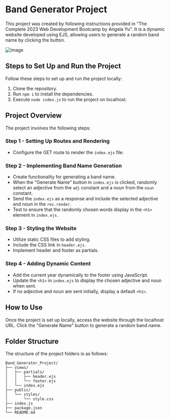 # Band Generator Project

This project was created by following instructions provided in "The Complete 2023 Web Development Bootcamp by Angela Yu". It is a dynamic website developed using EJS, allowing users to generate a random band name by clicking the button.

![image](https://github.com/riju951/Band_Generator_The-Complete-2023-Web-Development-Bootcamp/assets/82694741/72a26792-55f5-41f7-b703-3fc3c3745022)

## Steps to Set Up and Run the Project

Follow these steps to set up and run the project locally:

1. Clone the repository.
2. Run `npm i` to install the dependencies.
3. Execute `node index.js` to run the project on localhost.

## Project Overview

The project involves the following steps:

### Step 1 - Setting Up Routes and Rendering

- Configure the GET route to render the `index.ejs` file.

### Step 2 - Implementing Band Name Generation

- Create functionality for generating a band name.
- When the "Generate Name" button in `index.ejs` is clicked, randomly select an adjective from the `adj` constant and a noun from the `noun` constant.
- Send the `index.ejs` as a response and include the selected adjective and noun in the `res.render`.
- Test to ensure that the randomly chosen words display in the `<h1>` element in `index.ejs`.

### Step 3 - Styling the Website

- Utilize static CSS files to add styling.
- Include the CSS link in `header.ejs`.
- Implement header and footer as partials.

### Step 4 - Adding Dynamic Content

- Add the current year dynamically to the footer using JavaScript.
- Update the `<h1>` in `index.ejs` to display the chosen adjective and noun when sent.
- If no adjective and noun are sent initially, display a default `<h1>`.

## How to Use

Once the project is set up locally, access the website through the localhost URL. Click the "Generate Name" button to generate a random band name.

## Folder Structure

The structure of the project folders is as follows:

```
Band_Generator_Project/
├── views/
│   ├── partials/
│   │   ├── header.ejs
│   │   └── footer.ejs
│   └── index.ejs
├── public/
│   └── styles/
│       └── style.css
├── index.js
├── package.json
└── README.md
```


